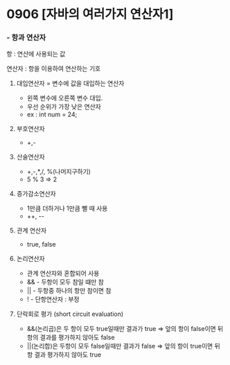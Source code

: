 # 0906 [자바의 여러가지 연산자1]

### - 항과 연산자

항 : 연산에 사용되는 값

연산자 : 항을 이용하여 연산하는 기호

1. 대입연산자 = 변수에 값을 대입하는 연산자
   - 왼쪽 변수에 오른쪽 변수 대입.
   - 우선 순위가 가장 낮은 연산자
   - ex : int num = 24;

2. 부호연산자 
   - +,-

3. 산술연산자  
   - +,-,*,/, %(나머지구하기)
   - 5 % 3 => 2

4. 증가감소연산자
   - 1만큼 더하거나 1만큼 뺄 때 사용
   - ++, --

5. 관계 연산자 
   - true, false

6. 논리연산자
   - 관계 연산자와 혼합되어 사용
   - && - 두항이 모두 참일 떄만 참
   - || - 두항중 하나의 항만 참이면 참
   - ! - 단항연산자 : 부정

7. 단락회로 평가 (short circuit evaluation)
   - &&(논리곱)은 두 항이 모두 true일때만 결과가 true
     => 앞의 항이 false이면 뒤 항의 결과를 평가하지 않아도 false
   - ||(논리합)은 두항이 모두 false일때만 결과가 false
     => 앞의 항이 true이면 뒤 항 결과 평가하지 않아도 true
   
